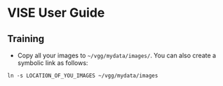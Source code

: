 # VISE User Guide

## Training
 * Copy all your images to `~/vgg/mydata/images/`. You can also create a symbolic link as follows:
```
ln -s LOCATION_OF_YOU_IMAGES ~/vgg/mydata/images
```
